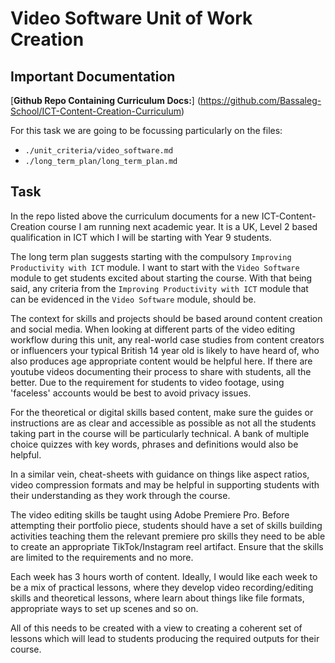 # Video Software Unit of Work Creation

## Important Documentation

[**Github Repo Containing Curriculum Docs:**] (<https://github.com/Bassaleg-School/ICT-Content-Creation-Curriculum>)

For this task we are going to be focussing particularly on the files:

- `./unit_criteria/video_software.md`
- `./long_term_plan/long_term_plan.md`

## Task

In the repo listed above the curriculum documents for a new ICT-Content-Creation course I am running next academic year. It is a UK, Level 2 based qualification in ICT which I will be starting with Year 9 students. 

The long term plan suggests starting with the compulsory `Improving Productivity with ICT` module. I want to start with the `Video Software` module to get students excited about starting the course. With that being said, any criteria from the `Improving Productivity with ICT` module that can be evidenced in the `Video Software` module, should be.

The context for skills and projects should be based around content creation and social media. When looking at different parts of the video editing workflow during this unit, any real-world case studies from content creators or influencers your typical British 14 year old is likely to have heard of, who also produces age appropriate content would be helpful here. If there are youtube videos documenting their process to share with students, all the better. Due to the requirement for students to video footage, using 'faceless' accounts would be best to avoid privacy issues.

For the theoretical or digital skills based content, make sure the guides or instructions are as clear and accessible as possible as not all the students taking part in the course will be particularly technical. A bank of multiple choice quizzes with key words, phrases and definitions would also be helpful.

In a similar vein, cheat-sheets with guidance on things like aspect ratios, video compression formats and may be helpful in supporting students with their understanding as they work through the course.

The video editing skills be taught using Adobe Premiere Pro. Before attempting their portfolio piece, students should have a set of skills building activities teaching them the relevant premiere pro skills they need to be able to create an appropriate TikTok/Instagram reel artifact. Ensure that the skills are limited to the requirements and no more. 

Each week has 3 hours worth of content. Ideally, I would like each week to be a mix of practical lessons, where they develop video recording/editing skills and theoretical lessons, where learn about things like file formats, appropriate ways to set up scenes and so on.

All of this needs to be created with a view to creating a coherent set of lessons which will lead to students producing the required outputs for their course.